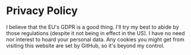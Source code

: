 Privacy Policy
==============

I believe that the EU's GDPR is a good thing. I'll try my best to abide by those regulations (despite it not being in effect in the US). I have no need nor interest to hoard your personal data. Any cookies you might get from visiting this website are set by GitHub, so it's beyond my control.
